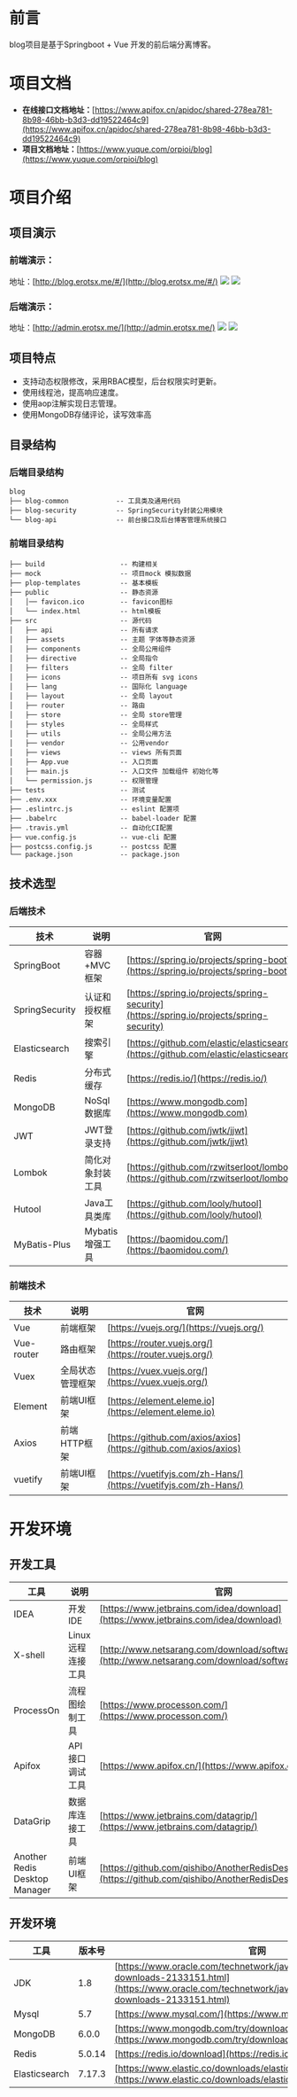 # 前言
blog项目是基于Springboot + Vue 开发的前后端分离博客。
# 项目文档

- **在线接口文档地址：**[https://www.apifox.cn/apidoc/shared-278ea781-8b98-46bb-b3d3-dd19522464c9](https://www.apifox.cn/apidoc/shared-278ea781-8b98-46bb-b3d3-dd19522464c9)
- **项目文档地址：**[https://www.yuque.com/orpioi/blog](https://www.yuque.com/orpioi/blog)
# 项目介绍
## 项目演示
### 前端演示：
地址：[http://blog.erotsx.me/#/](http://blog.erotsx.me/#/)
![](https://s3.bmp.ovh/imgs/2022/08/17/0749e2a97eb92060.png#crop=0&crop=0&crop=1&crop=1&id=KW20S&originHeight=933&originWidth=1919&originalType=binary&ratio=1&rotation=0&showTitle=false&status=done&style=none&title=)
![](https://s3.bmp.ovh/imgs/2022/08/17/59a600894d0804fb.png#crop=0&crop=0&crop=1&crop=1&id=dLava&originHeight=940&originWidth=1919&originalType=binary&ratio=1&rotation=0&showTitle=false&status=done&style=none&title=)
### 后端演示：
地址：[http://admin.erotsx.me/](http://admin.erotsx.me/)
![](https://s3.bmp.ovh/imgs/2022/08/17/40e1dc4764ae4cf1.png#crop=0&crop=0&crop=1&crop=1&id=Kqyok&originHeight=838&originWidth=1919&originalType=binary&ratio=1&rotation=0&showTitle=false&status=done&style=none&title=)
![](https://s3.bmp.ovh/imgs/2022/08/17/335a815153f8ad9c.png#crop=0&crop=0&crop=1&crop=1&id=lhyNh&originHeight=761&originWidth=1919&originalType=binary&ratio=1&rotation=0&showTitle=false&status=done&style=none&title=)

## 项目特点

- 支持动态权限修改，采用RBAC模型，后台权限实时更新。
- 使用线程池，提高响应速度。
- 使用aop注解实现日志管理。
- 使用MongoDB存储评论，读写效率高
## 目录结构
### 后端目录结构
```
blog
├── blog-common            -- 工具类及通用代码
├── blog-security          -- SpringSecurity封装公用模块
└── blog-api               -- 前台接口及后台博客管理系统接口
```
### 前端目录结构
```
├── build                   -- 构建相关
├── mock                    -- 项目mock 模拟数据
├── plop-templates          -- 基本模板
├── public                  -- 静态资源
│   │── favicon.ico         -- favicon图标
│   └── index.html          -- html模板
├── src                     -- 源代码
│   ├── api                 -- 所有请求
│   ├── assets              -- 主题 字体等静态资源
│   ├── components          -- 全局公用组件
│   ├── directive           -- 全局指令
│   ├── filters             -- 全局 filter
│   ├── icons               -- 项目所有 svg icons
│   ├── lang                -- 国际化 language
│   ├── layout              -- 全局 layout
│   ├── router              -- 路由
│   ├── store               -- 全局 store管理
│   ├── styles              -- 全局样式
│   ├── utils               -- 全局公用方法
│   ├── vendor              -- 公用vendor
│   ├── views               -- views 所有页面
│   ├── App.vue             -- 入口页面
│   ├── main.js             -- 入口文件 加载组件 初始化等
│   └── permission.js       -- 权限管理
├── tests                   -- 测试
├── .env.xxx                -- 环境变量配置
├── .eslintrc.js            -- eslint 配置项
├── .babelrc                -- babel-loader 配置
├── .travis.yml             -- 自动化CI配置
├── vue.config.js           -- vue-cli 配置
├── postcss.config.js       -- postcss 配置
└── package.json            -- package.json
```
## 技术选型
### 后端技术
| 技术 | 说明 | 官网 |
| --- | --- | --- |
| SpringBoot | 容器+MVC框架 | [https://spring.io/projects/spring-boot](https://spring.io/projects/spring-boot) |
| SpringSecurity | 认证和授权框架 | [https://spring.io/projects/spring-security](https://spring.io/projects/spring-security) |
| Elasticsearch | 搜索引擎 | [https://github.com/elastic/elasticsearch](https://github.com/elastic/elasticsearch) |
| Redis | 分布式缓存 | [https://redis.io/](https://redis.io/) |
| MongoDB | NoSql数据库 | [https://www.mongodb.com](https://www.mongodb.com) |
| JWT | JWT登录支持 | [https://github.com/jwtk/jjwt](https://github.com/jwtk/jjwt) |
| Lombok | 简化对象封装工具 | [https://github.com/rzwitserloot/lombok](https://github.com/rzwitserloot/lombok) |
| Hutool | Java工具类库 | [https://github.com/looly/hutool](https://github.com/looly/hutool) |
| MyBatis-Plus | Mybatis增强工具 | [https://baomidou.com/](https://baomidou.com/) |

### 前端技术
| 技术 | 说明 | 官网 |
| --- | --- | --- |
| Vue | 前端框架 | [https://vuejs.org/](https://vuejs.org/) |
| Vue-router | 路由框架 | [https://router.vuejs.org/](https://router.vuejs.org/) |
| Vuex | 全局状态管理框架 | [https://vuex.vuejs.org/](https://vuex.vuejs.org/) |
| Element | 前端UI框架 | [https://element.eleme.io](https://element.eleme.io) |
| Axios | 前端HTTP框架 | [https://github.com/axios/axios](https://github.com/axios/axios) |
| vuetify | 前端UI框架 | [https://vuetifyjs.com/zh-Hans/](https://vuetifyjs.com/zh-Hans/) |

# 开发环境
## 开发工具
| 工具 | 说明 | 官网 |
| --- | --- | --- |
| IDEA | 开发IDE | [https://www.jetbrains.com/idea/download](https://www.jetbrains.com/idea/download) |
| X-shell | Linux远程连接工具 | [http://www.netsarang.com/download/software.html](http://www.netsarang.com/download/software.html) |
| ProcessOn | 流程图绘制工具 | [https://www.processon.com/](https://www.processon.com/) |
| Apifox | API接口调试工具 | [https://www.apifox.cn/](https://www.apifox.cn/) |
| DataGrip | 数据库连接工具 | [https://www.jetbrains.com/datagrip/](https://www.jetbrains.com/datagrip/) |
| Another Redis Desktop Manager | 前端UI框架 | [https://github.com/qishibo/AnotherRedisDesktopManager](https://github.com/qishibo/AnotherRedisDesktopManager) |

## 开发环境
| 工具 | 版本号 | 官网 |
| --- | --- | --- |
| JDK | 1.8 | [https://www.oracle.com/technetwork/java/javase/downloads/jdk8-downloads-2133151.html](https://www.oracle.com/technetwork/java/javase/downloads/jdk8-downloads-2133151.html) |
| Mysql | 5.7 | [https://www.mysql.com/](https://www.mysql.com/) |
| MongoDB | 6.0.0 | [https://www.mongodb.com/try/download/community](https://www.mongodb.com/try/download/community) |
| Redis | 5.0.14 | [https://redis.io/download](https://redis.io/download) |
| Elasticsearch | 7.17.3 | [https://www.elastic.co/downloads/elasticsearch](https://www.elastic.co/downloads/elasticsearch) |

